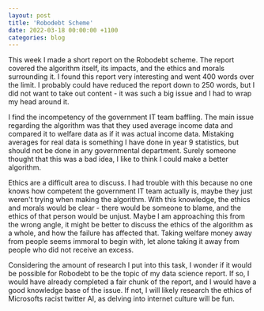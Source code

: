 ```yaml
---
layout: post
title: 'Robodebt Scheme'
date: 2022-03-18 00:00:00 +1100
categories: blog
---
```


This week I made a short report on the Robodebt scheme. The report covered the algorithm itself, its impacts, and the ethics and morals surrounding it. I found this report very interesting and went 400 words over the limit. I probably could have reduced the report down to 250 words, but I did not want to take out content - it was such a big issue and I had to wrap my head around it.

I find the incompetency of the government IT team baffling. The main issue regarding the algorithm was that they used average income data and compared it to welfare data as if it was actual income data. Mistaking averages for real data is something I have done in year 9 statistics, but should not be done in any governmental department. Surely someone thought that this was a bad idea, I like to think I could make a better algorithm.

Ethics are a difficult area to discuss. I had trouble with this because no one knows how competent the government IT team actually is, maybe they just weren't trying when making the algorithm. With this knowledge, the ethics and morals would be clear - there would be someone to blame, and the ethics of that person would be unjust. Maybe I am approaching this from the wrong angle, it might be better to discuss the ethics of the algorithm as a whole, and how the failure has affected that. Taking welfare money away from people seems immoral to begin with, let alone taking it away from people who did not receive an excess. 

Considering the amount of research I put into this task, I wonder if it would be possible for Robodebt to be the topic of my data science report. If so, I would have already completed a fair chunk of the report, and I would have a good knowledge base of the issue. If not, I will likely research the ethics of Microsofts racist twitter AI, as delving into internet culture will be fun. 